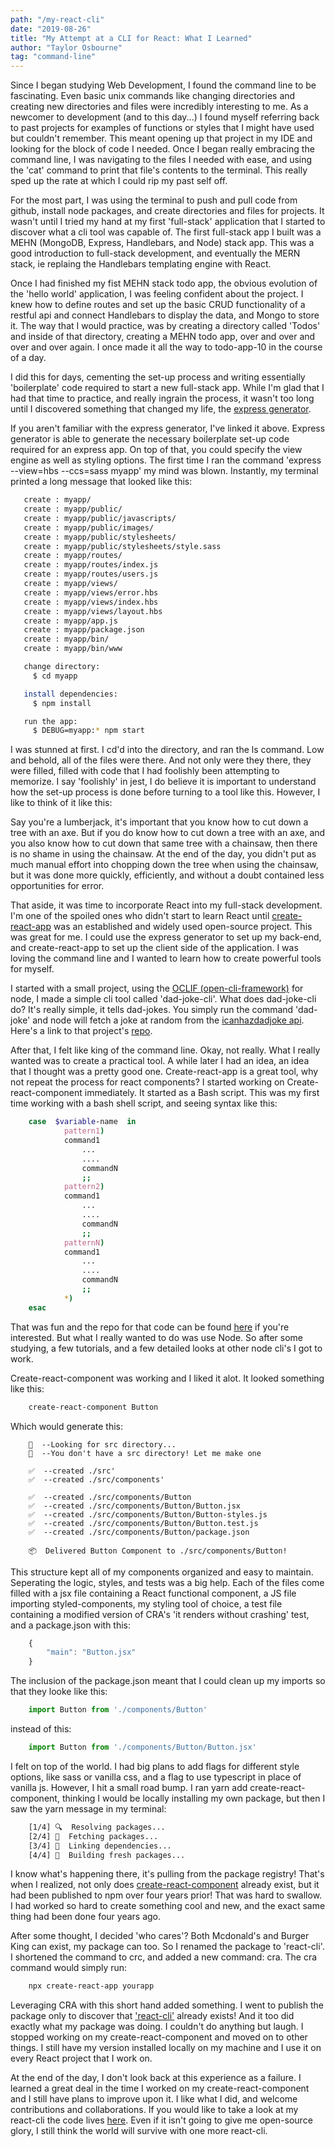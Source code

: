 ```yaml
---
path: "/my-react-cli"
date: "2019-08-26"
title: "My Attempt at a CLI for React: What I Learned"
author: "Taylor Osbourne"
tag: "command-line"
--- 
```


Since I began studying Web Development, I found the command line to be fascinating.  Even basic unix commands like changing directories and creating new directories and files were incredibly interesting to me.  As a newcomer to development (and to this day...) I found myself referring back to past projects for examples of functions or styles that I might have used but couldn't remember.  This meant opening up that project in my IDE and looking for the block of code I needed.  Once I began really embracing the command line, I was navigating to the files I needed with ease, and using the 'cat' command to print that file's contents to the terminal.  This really sped up the rate at which I could rip my past self off.  

For the most part, I was using the terminal to push and pull code from github, install node packages, and create directories and files for projects.  It wasn't until I tried my hand at my first 'full-stack' application that I started to discover what a cli tool was capable of.  The first full-stack app I built was a MEHN (MongoDB, Express, Handlebars, and Node) stack app.  This was a good introduction to full-stack development, and eventually the MERN stack, ie replaing the Handlebars templating engine with React.

Once I had finished my fist MEHN stack todo app, the obvious evolution of the 'hello world' application, I was feeling confident about the project.  I knew how to define routes and set up the basic CRUD functionality of a restful api and connect Handlebars to display the data, and Mongo to store it.  The way that I would practice, was by creating a directory called 'Todos' and inside of that directory, creating a MEHN todo app, over and over and over and over again.  I once made it all the way to todo-app-10 in the course of a day.  

I did this for days, cementing the set-up process and writing essentially 'boilerplate' code required to start a new full-stack app.  While I'm glad that I had that time to practice, and really ingrain the process, it wasn't too long until I discovered something that changed my life, the [express generator](https://expressjs.com/en/starter/generator.html).

If you aren't familiar with the express generator, I've linked it above.  Express generator is able to generate the necessary boilerplate set-up code required for an express app.  On top of that, you could specify the view engine as well as styling options.  The first time I ran the command 'express --view=hbs --ccs=sass myapp' my mind was blown.  Instantly, my terminal printed a long message that looked like this:

```bash
   create : myapp/
   create : myapp/public/
   create : myapp/public/javascripts/
   create : myapp/public/images/
   create : myapp/public/stylesheets/
   create : myapp/public/stylesheets/style.sass
   create : myapp/routes/
   create : myapp/routes/index.js
   create : myapp/routes/users.js
   create : myapp/views/
   create : myapp/views/error.hbs
   create : myapp/views/index.hbs
   create : myapp/views/layout.hbs
   create : myapp/app.js
   create : myapp/package.json
   create : myapp/bin/
   create : myapp/bin/www

   change directory:
     $ cd myapp

   install dependencies:
     $ npm install

   run the app:
     $ DEBUG=myapp:* npm start
```

I was stunned at first.  I cd'd into the directory, and ran the ls command.  Low and behold, all of the files were there.  And not only were they there, they were filled, filled with code that I had foolishly been attempting to memorize.  I say 'foolishly' in jest, I do believe it is important to understand how the set-up process is done before turning to a tool like this.  However, I like to think of it like this:  

Say you're a lumberjack, it's important that you know how to cut down a tree with an axe.  But if you do know how to cut down a tree with an axe, and you also know how to cut down that same tree with a chainsaw, then there is no shame in using the chainsaw.  At the end of the day, you didn't put as much manual effort into chopping down the tree when using the chainsaw, but it was done more quickly, efficiently, and without a doubt contained less opportunities for error.

That aside, it was time to incorporate React into my full-stack development.  I'm one of the spoiled ones who didn't start to learn React until [create-react-app](https://create-react-app.dev/) was an established and widely used open-source project.  This was great for me.  I could use the express generator to set up my back-end, and create-react-app to set up the client side of the application.  I was loving the command line and I wanted to learn how to create powerful tools for myself.

I started with a small project, using the [OCLIF (open-cli-framework)](https://oclif.io/) for node, I made a simple cli tool called 'dad-joke-cli'.  What does dad-joke-cli do?  It's really simple, it tells dad-jokes.  You simply run the command 'dad-joke' and node will fetch a joke at random from the [icanhazdadjoke api](https://icanhazdadjoke.com/).  Here's a link to that project's [repo](https://github.com/taylorosbourne/dad-joke).

After that, I felt like king of the command line.  Okay, not really.  What I really wanted was to create a practical tool.  A while later I had an idea, an idea that I thought was a pretty good one.  Create-react-app is a great tool, why not repeat the process for react components?  I started working on Create-react-component immediately.  It started as a Bash script.  This was my first time working with a bash shell script, and seeing syntax like this:

```bash
    case  $variable-name  in
            pattern1)       
     		command1
                ...
                ....
                commandN
                ;;
            pattern2)
     		command1
                ...
                ....
                commandN
                ;;            
            patternN)       
     		command1
                ...
                ....
                commandN
                ;;
            *)              
    esac 
```

That was fun and the repo for that code can be found [here](https://github.com/taylorosbourne/create-react-component) if you're interested.  But what I really wanted to do was use Node.  So after some studying, a few tutorials, and a few detailed looks at other node cli's I got to work.

Create-react-component was working and I liked it alot.  It looked something like this: 

```bash
    create-react-component Button 
```

Which would generate this:

```
    🔎  --Looking for src directory... 
    🔎  --You don't have a src directory! Let me make one

    ✅  --created ./src'
    ✅  --created ./src/components'

    ✅  --created ./src/components/Button
    ✅  --created ./src/components/Button/Button.jsx
    ✅  --created ./src/components/Button/Button-styles.js
    ✅  --created ./src/components/Button/Button.test.js
    ✅  --created ./src/components/Button/package.json
       
    📦  Delivered Button Component to ./src/components/Button!
```

This structure kept all of my components organized and easy to maintain.  Seperating the logic, styles, and tests was a big help.  Each of the files come filled with a jsx file containing a React functional component, a JS file importing styled-components, my styling tool of choice, a test file containing a modified version of CRA's 'it renders without crashing' test, and a package.json with this:

```js
    {
        "main": "Button.jsx"
    }
```

The inclusion of the package.json meant that I could clean up my imports so that they looke like this:

```js
    import Button from './components/Button'
```

instead of this:

```js
    import Button from './components/Button/Button.jsx'
```

I felt on top of the world.  I had big plans to add flags for different style options, like sass or vanilla css, and a flag to use typescript in place of vanilla js.  However, I hit a small road bump.  I ran yarn add create-react-component, thinking I would be locally installing my own package, but then I saw the yarn message in my terminal:

```bash
    [1/4] 🔍  Resolving packages...
    [2/4] 🚚  Fetching packages...
    [3/4] 🔗  Linking dependencies...
    [4/4] 🔨  Building fresh packages...
```

I know what's happening there, it's pulling from the package registry!  That's when I realized, not only does [create-react-component](https://www.npmjs.com/package/create-react-component) already exist, but it had been published to npm over four years prior!  That was hard to swallow.  I had worked so hard to create something cool and new, and the exact same thing had been done four years ago.  

After some thought, I decided 'who cares'?  Both Mcdonald's and Burger King can exist, my package can too.  So I renamed the package to 'react-cli'.  I shortened the command to crc, and added a new command: cra.  The cra command would simply run:

```bash
    npx create-react-app yourapp
```

Leveraging CRA with this short hand added something.  I went to publish the package only to discover that ['react-cli'](https://www.npmjs.com/package/react-cli) already exists!  And it too did exactly what my package was doing.  I couldn't do anything but laugh.  I stopped working on my create-react-component and moved on to other things.  I still have my version installed locally on my machine and I use it on every React project that I work on.

At the end of the day, I don't look back at this experience as a failure.  I learned a great deal in the time I worked on my create-react-component and I still have plans to improve upon it.  I like what I did, and welcome contributions and collaborations.  If you would like to take a look at my react-cli the code lives [here](https://github.com/taylorosbourne/react-cli).  Even if it isn't going to give me open-source glory, I still think the world will survive with one more react-cli.
